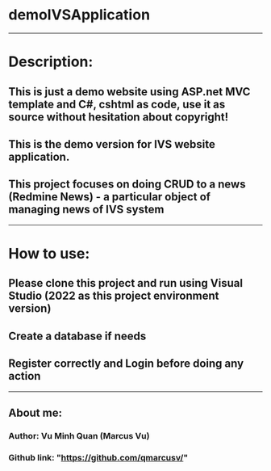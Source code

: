 # demoIVSApplication
---------------------------------------------------------------
# Description:
## This is just a demo website using ASP.net MVC template and C#, cshtml as code, use it as source without hesitation about copyright!
## This is the demo version for IVS website application.
## This project focuses on doing CRUD to a news (Redmine News) - a particular object of managing news of IVS system
---------------------------------------------------------------
# How to use:
## Please clone this project and run using Visual Studio (2022 as this project environment version)
## Create a database if needs
## Register correctly and Login before doing any action
---------------------------------------------------------------
## About me:
### Author: Vu Minh Quan (Marcus Vu)
### Github link: "https://github.com/qmarcusv/"

